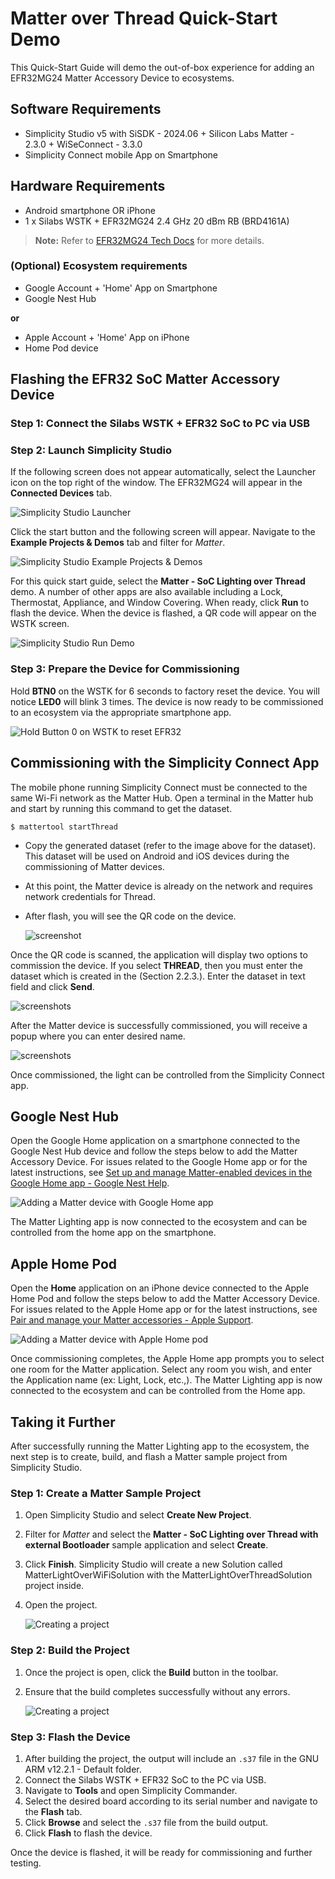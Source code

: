 # Matter over Thread Quick-Start Demo

This Quick-Start Guide will demo the out-of-box experience for adding an EFR32MG24 Matter Accessory Device to ecosystems.

## Software Requirements

- Simplicity Studio v5 with SiSDK - 2024.06 + Silicon Labs Matter - 2.3.0 + WiSeConnect - 3.3.0
- Simplicity Connect mobile App on Smartphone

## Hardware Requirements

- Android smartphone OR iPhone
- 1 x Silabs WSTK + EFR32MG24 2.4 GHz 20 dBm RB (BRD4161A)

> **Note:** Refer to [EFR32MG24 Tech Docs](https://www.silabs.com/development-tools/wireless/efr32xg24-pro-kit-20-dbm?tab=techdocs) for more details.

### (Optional) Ecosystem requirements

- Google Account + 'Home' App on Smartphone
- Google Nest Hub

**or**

- Apple Account + 'Home' App on iPhone
- Home Pod device

## Flashing the EFR32 SoC Matter Accessory Device

### Step 1: Connect the Silabs WSTK + EFR32 SoC to PC via USB

### Step 2: Launch Simplicity Studio

If the following screen does not appear automatically, select the Launcher icon on the top right of the window. The EFR32MG24 will appear in the **Connected Devices** tab.

![Simplicity Studio Launcher](./images/studio-launcher-thread.png)

Click the start button and the following screen will appear. Navigate to the **Example Projects & Demos** tab and filter for *Matter*.

![Simplicity Studio Example Projects & Demos](./images/studio-demos-thread.png)

For this quick start guide, select the **Matter - SoC Lighting over Thread** demo. A number of other apps are also available including a Lock, Thermostat, Appliance, and Window Covering. When ready, click **Run** to flash the device. When the device is flashed, a QR code will appear on the WSTK screen.

![Simplicity Studio Run Demo](./images/studio-run-demo-thread.png)

### Step 3: Prepare the Device for Commissioning

Hold **BTN0** on the WSTK for 6 seconds to factory reset the device. You will notice **LED0** will blink 3 times. The device is now ready to be commissioned to an ecosystem via the appropriate smartphone app.

![Hold Button 0 on WSTK to reset EFR32](./images/efr32-wsdk-reset.png)

## Commissioning with the Simplicity Connect App

The mobile phone running Simplicity Connect must be connected to the same Wi-Fi network as the Matter Hub. Open a terminal in the Matter hub and start by running this command to get the dataset.

```
$ mattertool startThread
```

- Copy the generated dataset (refer to the image above for the dataset). This dataset will be used on Android and iOS devices during the commissioning of Matter devices.

- At this point, the Matter device is already on the network and requires network credentials for Thread.

- After flash, you will see the QR code on the device.
  
  ![screenshot](./images/dataset.png)

Once the QR code is scanned, the application will display two options to commission the device. If you select **THREAD**, then you must enter the dataset which is created in the (Section 2.2.3.). Enter the dataset in text field and click **Send**.

![screenshots](./images/1-3.png)

After the Matter device is successfully commissioned, you will receive a popup where you can enter desired name.

![screenshots](./images/4-6.png)

Once commissioned, the light can be controlled from the Simplicity Connect app.

## Google Nest Hub

Open the Google Home application on a smartphone connected to the Google Nest Hub device and follow the steps below to add the Matter Accessory Device. For issues related to the Google Home app or for the latest instructions, see [Set up and manage Matter-enabled devices in the Google Home app - Google Nest Help](https://support.google.com/googlenest/answer/13127223?hl=en#zippy=%2Cset-up-your-rd-party-matter-enabled-device-with-the-google-home-app).

![Adding a Matter device with Google Home app](./images/google-home-app-slides.png)

The Matter Lighting app is now connected to the ecosystem and can be controlled from the home app on the smartphone.

## Apple Home Pod

Open the **Home** application on an iPhone device connected to the Apple Home Pod and follow the steps below to add the Matter Accessory Device. For issues related to the Apple Home app or for the latest instructions, see [Pair and manage your Matter accessories - Apple Support](https://support.apple.com/en-us/102135).

![Adding a Matter device with Apple Home pod](./images/apple-home-app-slides.png)

Once commissioning completes, the Apple Home app prompts you to select one room for the Matter application. Select any room you wish, and enter the Application name (ex: Light, Lock, etc.,). The Matter Lighting app is now connected to the ecosystem and can be controlled from the Home app.

## Taking it Further

After successfully running the Matter Lighting app to the ecosystem, the next step is to create, build, and flash a Matter sample project from Simplicity Studio.

### Step 1: Create a Matter Sample Project

1. Open Simplicity Studio and select **Create New Project**.
2. Filter for *Matter* and select the **Matter - SoC Lighting over Thread with external Bootloader** sample application and select **Create**.
3. Click **Finish**.
   Simplicity Studio will create a new Solution called MatterLightOverWiFiSolution with the MatterLightOverThreadSolution project inside.
4. Open the project.

   ![Creating a project](./images/studio-project.png)

### Step 2: Build the Project

1. Once the project is open, click the **Build** button in the toolbar.
2. Ensure that the build completes successfully without any errors.

   ![Creating a project](./images/studio-build.png)

### Step 3: Flash the Device

1. After building the project, the output will include an `.s37` file in the GNU ARM v12.2.1 - Default folder.
2. Connect the Silabs WSTK + EFR32 SoC to the PC via USB.
3. Navigate to **Tools** and open Simplicity Commander.
4. Select the desired board according to its serial number and navigate to the **Flash** tab.
5. Click **Browse** and select the `.s37` file from the build output.
6. Click **Flash** to flash the device.

Once the device is flashed, it will be ready for commissioning and further testing.

